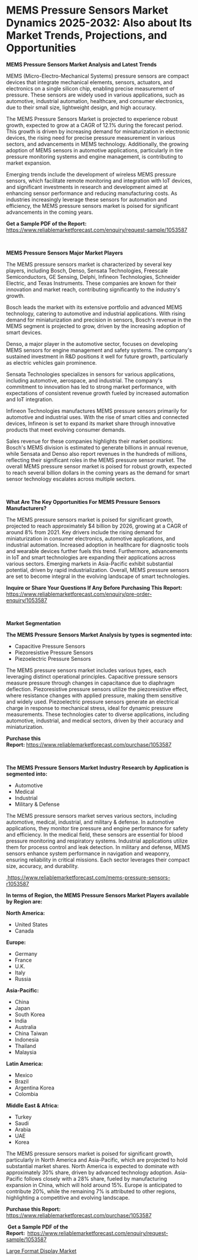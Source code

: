 <p><h1>MEMS Pressure Sensors Market Dynamics 2025-2032: Also about Its Market Trends, Projections, and Opportunities</h1></p><p><strong>MEMS Pressure Sensors Market Analysis and Latest Trends</strong></p>
<p><p>MEMS (Micro-Electro-Mechanical Systems) pressure sensors are compact devices that integrate mechanical elements, sensors, actuators, and electronics on a single silicon chip, enabling precise measurement of pressure. These sensors are widely used in various applications, such as automotive, industrial automation, healthcare, and consumer electronics, due to their small size, lightweight design, and high accuracy.</p><p>The MEMS Pressure Sensors Market is projected to experience robust growth, expected to grow at a CAGR of 12.1% during the forecast period. This growth is driven by increasing demand for miniaturization in electronic devices, the rising need for precise pressure measurement in various sectors, and advancements in MEMS technology. Additionally, the growing adoption of MEMS sensors in automotive applications, particularly in tire pressure monitoring systems and engine management, is contributing to market expansion. </p><p>Emerging trends include the development of wireless MEMS pressure sensors, which facilitate remote monitoring and integration with IoT devices, and significant investments in research and development aimed at enhancing sensor performance and reducing manufacturing costs. As industries increasingly leverage these sensors for automation and efficiency, the MEMS pressure sensors market is poised for significant advancements in the coming years.</p></p>
<p><strong>Get a Sample PDF of the Report:&nbsp;</strong> <a href="https://www.reliablemarketforecast.com/enquiry/request-sample/1053587?utm_campaign=1875&utm_medium=2&utm_source=Github&utm_content=ia&utm_term=10022025&utm_id=mems-pressure-sensors">https://www.reliablemarketforecast.com/enquiry/request-sample/1053587</a></p>
<p>&nbsp;</p>
<p><strong>MEMS Pressure Sensors Major Market Players</strong></p>
<p><p>The MEMS pressure sensors market is characterized by several key players, including Bosch, Denso, Sensata Technologies, Freescale Semiconductors, GE Sensing, Delphi, Infineon Technologies, Schneider Electric, and Texas Instruments. These companies are known for their innovation and market reach, contributing significantly to the industry's growth.</p><p>Bosch leads the market with its extensive portfolio and advanced MEMS technology, catering to automotive and industrial applications. With rising demand for miniaturization and precision in sensors, Bosch's revenue in the MEMS segment is projected to grow, driven by the increasing adoption of smart devices.</p><p>Denso, a major player in the automotive sector, focuses on developing MEMS sensors for engine management and safety systems. The company's sustained investment in R&D positions it well for future growth, particularly as electric vehicles gain prominence.</p><p>Sensata Technologies specializes in sensors for various applications, including automotive, aerospace, and industrial. The company's commitment to innovation has led to strong market performance, with expectations of consistent revenue growth fueled by increased automation and IoT integration.</p><p>Infineon Technologies manufactures MEMS pressure sensors primarily for automotive and industrial uses. With the rise of smart cities and connected devices, Infineon is set to expand its market share through innovative products that meet evolving consumer demands.</p><p>Sales revenue for these companies highlights their market positions: Bosch's MEMS division is estimated to generate billions in annual revenue, while Sensata and Denso also report revenues in the hundreds of millions, reflecting their significant roles in the MEMS pressure sensor market. The overall MEMS pressure sensor market is poised for robust growth, expected to reach several billion dollars in the coming years as the demand for smart sensor technology escalates across multiple sectors.</p></p>
<p>&nbsp;</p>
<p><strong>What Are The Key Opportunities For MEMS Pressure Sensors Manufacturers?</strong></p>
<p><p>The MEMS pressure sensors market is poised for significant growth, projected to reach approximately $4 billion by 2026, growing at a CAGR of around 8% from 2021. Key drivers include the rising demand for miniaturization in consumer electronics, automotive applications, and industrial automation. Increased adoption in healthcare for diagnostic tools and wearable devices further fuels this trend. Furthermore, advancements in IoT and smart technologies are expanding their applications across various sectors. Emerging markets in Asia-Pacific exhibit substantial potential, driven by rapid industrialization. Overall, MEMS pressure sensors are set to become integral in the evolving landscape of smart technologies.</p></p>
<p><strong>Inquire or Share Your Questions If Any Before Purchasing This Report:</strong> <a href="https://www.reliablemarketforecast.com/enquiry/pre-order-enquiry/1053587?utm_campaign=1875&utm_medium=2&utm_source=Github&utm_content=ia&utm_term=10022025&utm_id=mems-pressure-sensors">https://www.reliablemarketforecast.com/enquiry/pre-order-enquiry/1053587</a></p>
<p>&nbsp;</p>
<p><strong>Market Segmentation</strong></p>
<p><strong>The MEMS Pressure Sensors Market Analysis by types is segmented into:</strong></p>
<p><ul><li>Capacitive Pressure Sensors</li><li>Piezoresistive Pressure Sensors</li><li>Piezoelectric Pressure Sensors</li></ul></p>
<p><p>The MEMS pressure sensors market includes various types, each leveraging distinct operational principles. Capacitive pressure sensors measure pressure through changes in capacitance due to diaphragm deflection. Piezoresistive pressure sensors utilize the piezoresistive effect, where resistance changes with applied pressure, making them sensitive and widely used. Piezoelectric pressure sensors generate an electrical charge in response to mechanical stress, ideal for dynamic pressure measurements. These technologies cater to diverse applications, including automotive, industrial, and medical sectors, driven by their accuracy and miniaturization.</p></p>
<p><strong>Purchase this Report:&nbsp;</strong><a href="https://www.reliablemarketforecast.com/purchase/1053587?utm_campaign=1875&utm_medium=2&utm_source=Github&utm_content=ia&utm_term=10022025&utm_id=mems-pressure-sensors">https://www.reliablemarketforecast.com/purchase/1053587</a></p>
<p>&nbsp;</p>
<p><strong>The MEMS Pressure Sensors Market Industry Research by Application is segmented into:</strong></p>
<p><ul><li>Automotive</li><li>Medical</li><li>Industrial</li><li>Military & Defense</li></ul></p>
<p><p>The MEMS pressure sensors market serves various sectors, including automotive, medical, industrial, and military & defense. In automotive applications, they monitor tire pressure and engine performance for safety and efficiency. In the medical field, these sensors are essential for blood pressure monitoring and respiratory systems. Industrial applications utilize them for process control and leak detection. In military and defense, MEMS sensors enhance system performance in navigation and weaponry, ensuring reliability in critical missions. Each sector leverages their compact size, accuracy, and durability.</p></p>
<p><a href="https://www.reliablemarketforecast.com/mems-pressure-sensors-r1053587?utm_campaign=1875&utm_medium=2&utm_source=Github&utm_content=ia&utm_term=10022025&utm_id=mems-pressure-sensors">&nbsp;https://www.reliablemarketforecast.com/mems-pressure-sensors-r1053587</a></p>
<p><strong>In terms of Region, the MEMS Pressure Sensors Market Players available by Region are:</strong></p>
<p>
    <p> <strong> North America: </strong>
        <ul>
            <li>United States</li>
            <li>Canada</li>
        </ul>
        </p> 
    <p> <strong> Europe: </strong>
        <ul>
            <li>Germany</li>
            <li>France</li>
            <li>U.K.</li>
            <li>Italy</li>
            <li>Russia</li>
        </ul>
        </p> 
    <p> <strong> Asia-Pacific: </strong>
        <ul>
            <li>China</li>
            <li>Japan</li>
            <li>South Korea</li>
            <li>India</li>
            <li>Australia</li>
            <li>China Taiwan</li>
            <li>Indonesia</li>
            <li>Thailand</li>
            <li>Malaysia</li>
        </ul>
        </p> 
    <p> <strong> Latin America: </strong>
        <ul>
            <li>Mexico</li>
            <li>Brazil</li>
            <li>Argentina Korea</li>
            <li>Colombia</li>
        </ul>
        </p> 
    <p> <strong> Middle East & Africa: </strong>
        <ul>
            <li>Turkey</li>
            <li>Saudi</li>
            <li>Arabia</li>
            <li>UAE</li>
            <li>Korea</li>
        </ul>
    </p>
    </p>
<p><p>The MEMS pressure sensors market is poised for significant growth, particularly in North America and Asia-Pacific, which are projected to hold substantial market shares. North America is expected to dominate with approximately 30% share, driven by advanced technology adoption. Asia-Pacific follows closely with a 28% share, fueled by manufacturing expansion in China, which will hold around 15%. Europe is anticipated to contribute 20%, while the remaining 7% is attributed to other regions, highlighting a competitive and evolving landscape.</p></p>
<p><strong>Purchase this Report: </strong><a href="https://www.reliablemarketforecast.com/purchase/1053587?utm_campaign=1875&utm_medium=2&utm_source=Github&utm_content=ia&utm_term=10022025&utm_id=mems-pressure-sensors">https://www.reliablemarketforecast.com/purchase/1053587</a></p>
<p>&nbsp;<strong>Get a Sample PDF of the Report:&nbsp;&nbsp;</strong><a href="https://www.reliablemarketforecast.com/enquiry/request-sample/1053587?utm_campaign=1875&utm_medium=2&utm_source=Github&utm_content=ia&utm_term=10022025&utm_id=mems-pressure-sensors">https://www.reliablemarketforecast.com/enquiry/request-sample/1053587</a></p>
<p><strong></strong></p>
<p><p><a href="https://github.com/Chiragrp22/Market-Research-Report-List-7/blob/main/large-format-display-market.md?utm_campaign=1875&utm_medium=2&utm_source=Github&utm_content=ia&utm_term=10022025&utm_id=mems-pressure-sensors">Large Format Display Market</a></p></p>